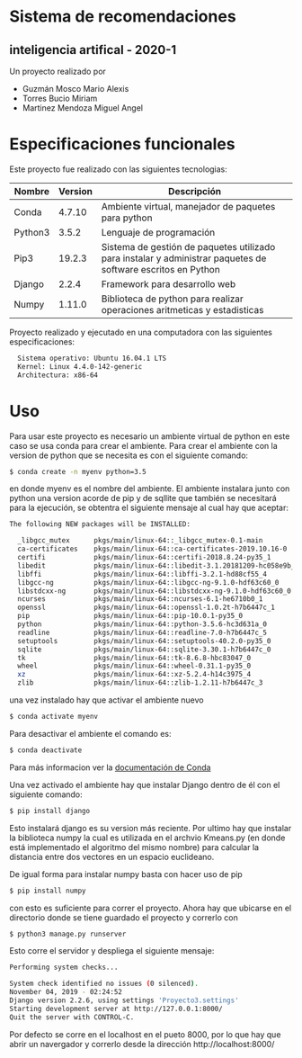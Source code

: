 # Sistema de recomendaciones
## inteligencia artifical - 2020-1

Un proyecto realizado por

  - Guzmán Mosco Mario Alexis
  - Torres Bucio Miriam
  - Martinez Mendoza Miguel Angel

# Especificaciones funcionales

Este proyecto fue realizado con las siguientes tecnologias:

| Nombre | Version | Descripción |
| ------ | ------ | ------ |
| Conda  | 4.7.10 | Ambiente virtual, manejador de paquetes para python|
| Python3 | 3.5.2 | Lenguaje de programación |
| Pip3 | 19.2.3 | Sistema de gestión de paquetes utilizado para instalar y administrar paquetes de software escritos en Python |
| Django | 2.2.4 | Framework para desarrollo web |
| Numpy | 1.11.0 | Biblioteca de python para realizar operaciones aritmeticas y estadisticas |

Proyecto realizado y ejecutado en una computadora con las siguientes especificaciones: 
```sh
  Sistema operativo: Ubuntu 16.04.1 LTS
  Kernel: Linux 4.4.0-142-generic
  Architectura: x86-64
```

# Uso

Para usar este proyecto es necesario un ambiente virtual de python en este caso se usa conda para crear el ambiente. Para crear el ambiente con la version de python que se necesita es con el siguiente comando:

```sh
$ conda create -n myenv python=3.5
```
en donde myenv es el nombre del ambiente. El ambiente instalara junto con python una version acorde de pip y de sqllite que también se necesitará para la ejecución, se obtentra el siguiente mensaje al cual hay que aceptar:

```sh
The following NEW packages will be INSTALLED:

  _libgcc_mutex      pkgs/main/linux-64::_libgcc_mutex-0.1-main
  ca-certificates    pkgs/main/linux-64::ca-certificates-2019.10.16-0
  certifi            pkgs/main/linux-64::certifi-2018.8.24-py35_1
  libedit            pkgs/main/linux-64::libedit-3.1.20181209-hc058e9b_0
  libffi             pkgs/main/linux-64::libffi-3.2.1-hd88cf55_4
  libgcc-ng          pkgs/main/linux-64::libgcc-ng-9.1.0-hdf63c60_0
  libstdcxx-ng       pkgs/main/linux-64::libstdcxx-ng-9.1.0-hdf63c60_0
  ncurses            pkgs/main/linux-64::ncurses-6.1-he6710b0_1
  openssl            pkgs/main/linux-64::openssl-1.0.2t-h7b6447c_1
  pip                pkgs/main/linux-64::pip-10.0.1-py35_0
  python             pkgs/main/linux-64::python-3.5.6-hc3d631a_0
  readline           pkgs/main/linux-64::readline-7.0-h7b6447c_5
  setuptools         pkgs/main/linux-64::setuptools-40.2.0-py35_0
  sqlite             pkgs/main/linux-64::sqlite-3.30.1-h7b6447c_0
  tk                 pkgs/main/linux-64::tk-8.6.8-hbc83047_0
  wheel              pkgs/main/linux-64::wheel-0.31.1-py35_0
  xz                 pkgs/main/linux-64::xz-5.2.4-h14c3975_4
  zlib               pkgs/main/linux-64::zlib-1.2.11-h7b6447c_3
```

una vez instalado hay que activar el ambiente nuevo

```sh
$ conda activate myenv
```
Para desactivar el ambiente el comando es:
```sh   
$ conda deactivate
```

Para más informacion ver la [documentación de Conda][df1]

Una vez activado el ambiente hay que instalar Django dentro de él con el siguiente comando: 

```sh   
$ pip install django
```
Esto instalará django es su version más reciente. Por ultimo hay que instalar la biblioteca numpy la cual es utilizada en el archvio Kmeans.py (en donde está implementado el algoritmo del mismo nombre) para calcular la distancia entre dos vectores en un espacio euclideano.

De igual forma para instalar numpy basta con hacer uso de pip

```sh   
$ pip install numpy
```

con esto es suficiente para correr el proyecto. Ahora hay que ubicarse en el directorio donde se tiene guardado el proyecto y correrlo con

```sh   
$ python3 manage.py runserver
```

Esto corre el servidor y despliega el siguiente mensaje:

```sh  
Performing system checks...

System check identified no issues (0 silenced).
November 04, 2019 - 02:24:52
Django version 2.2.6, using settings 'Proyecto3.settings'
Starting development server at http://127.0.0.1:8000/
Quit the server with CONTROL-C.
```

Por defecto se corre en el localhost en el pueto 8000, por lo que hay que abrir un navergador y correrlo desde la dirección http://localhost:8000/ 




[df1]: <https://docs.conda.io/projects/conda/en/latest/user-guide/tasks/manage-environments.html>